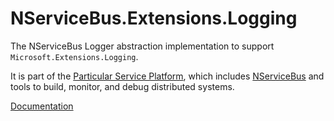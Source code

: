 # NServiceBus.Extensions.Logging

The NServiceBus Logger abstraction implementation to support `Microsoft.Extensions.Logging`.

It is part of the [Particular Service Platform](https://particular.net/service-platform), which includes [NServiceBus](https://particular.net/nservicebus) and tools to build, monitor, and debug distributed systems.

[Documentation](https://docs.particular.net/nservicebus/logging/extensions-logging)
